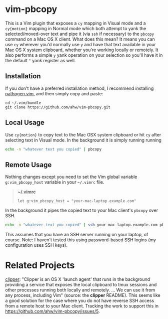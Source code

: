vim-pbcopy
==========
This is a Vim plugin that exposes a `cy` mapping in Visual mode and a
`cy{motion}` mapping in Normal mode which both attempt to yank the
selected/moved-over text and pipe it (via `ssh` if necessary) to the
`pbcopy` command on a Mac OS X client. What does this mean? It means you can
use `cy` wherever you'd normally use `y` and have that text available in
your Mac OS X system clipboard, whether you're working locally or remotely.
It also performs a simple `y` yank operation on your selection so you'll
have it in the default `"` yank register as well.

Installation
------------
If you don't have a preferred installation method, I recommend
installing [pathogen.vim](https://github.com/tpope/vim-pathogen), and
then simply copy and paste:

    cd ~/.vim/bundle
    git clone https://github.com/ahw/vim-pbcopy.git


Local Usage
-----------
Use `cy{motion}` to copy text to the Mac OSX system clipboard or hit `cy`
after selecting text in Visual mode. In the background it is simply running
running 

```sh
echo -n "whatever text you copied" | pbcopy
```

Remote Usage
------------
Nothing changes except you need to set the Vim global variable
`g:vim_pbcopy_host` variable in your `~/.vimrc` file.

> **~/.vimrc**
>
> ```vim
> let g:vim_pbcopy_host = "your-mac-laptop.example.com"
> ```

In the background it pipes the copied text to your Mac client's `pbcopy`
over SSH.

```sh
echo -n "whatever text you copied" | ssh your-mac-laptop.example.com pbcopy
```

This assumes that you have an SSH server running on your laptop, of course.
Note: I haven't tested this using password-based SSH logins (my
configuration uses SSH keys).

Related Projects
================
[clipper](https://github.com/wincent/clipper): "Clipper is an OS X 'launch agent' that runs in the background providing a service that exposes the local clipboard to tmux sessions and other processes running both locally and remotely. ... We can use it from any process, including Vim" (source: the **clipper** README). This seems like a good solution for the case where you do not have reverse SSH access from a remote host to your Mac client. Tracking the work to support this in https://github.com/ahw/vim-pbcopy/issues/5.

